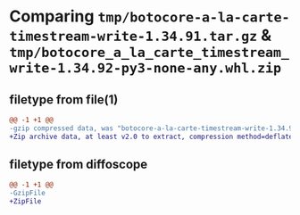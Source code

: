 # Comparing `tmp/botocore-a-la-carte-timestream-write-1.34.91.tar.gz` & `tmp/botocore_a_la_carte_timestream_write-1.34.92-py3-none-any.whl.zip`

## filetype from file(1)

```diff
@@ -1 +1 @@
-gzip compressed data, was "botocore-a-la-carte-timestream-write-1.34.91.tar", last modified: Thu Apr 25 01:03:48 2024, max compression
+Zip archive data, at least v2.0 to extract, compression method=deflate
```

## filetype from diffoscope

```diff
@@ -1 +1 @@
-GzipFile
+ZipFile
```

